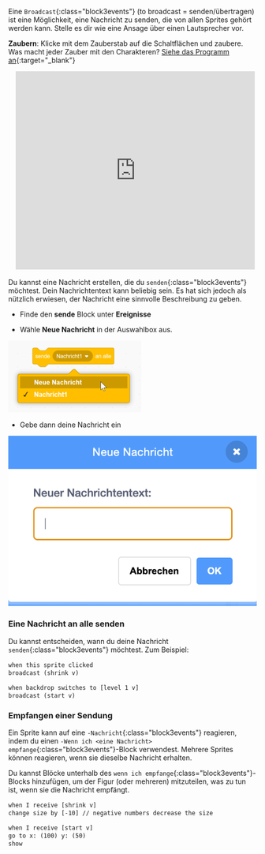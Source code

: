 Eine `Broadcast`{:class="block3events"} (to broadcast = senden/übertragen) ist eine Möglichkeit, eine Nachricht zu senden, die von allen Sprites gehört werden kann. Stelle es dir wie eine Ansage über einen Lautsprecher vor.

**Zaubern**: Klicke mit dem Zauberstab auf die Schaltflächen und zaubere. Was macht jeder Zauber mit den Charakteren? [Siehe das Programm an](https://scratch.mit.edu/projects/518413238/editor){:target="_blank"}

<div class="scratch-preview" style="margin-left: 15px;">
  <iframe allowtransparency="true" width="485" height="402" src="https://scratch.mit.edu/projects/embed/518413238/?autostart=false" frameborder="0"></iframe>
</div>

Du kannst eine Nachricht erstellen, die du `senden`{:class="block3events"} möchtest. Dein Nachrichtentext kann beliebig sein. Es hat sich jedoch als nützlich erwiesen, der Nachricht eine sinnvolle Beschreibung zu geben.

+ Finde den **sende** Block unter **Ereignisse**

+ Wähle **Neue Nachricht** in der Auswahlbox aus.

![Auswahlbox des Senden Blocks](images/broadcast-block.png)

+ Gebe dann deine Nachricht ein

![Erstelle eine Nachricht](images/new-broadcast.png)

### Eine Nachricht an alle senden

Du kannst entscheiden, wann du deine Nachricht `senden`{:class="block3events"} möchtest. Zum Beispiel:

```blocks3
when this sprite clicked
broadcast (shrink v)
```

```blocks3
when backdrop switches to [level 1 v]
broadcast (start v)
```

### Empfangen einer Sendung

Ein Sprite kann auf eine `-Nachricht`{:class="block3events"} reagieren, indem du einen `-Wenn ich <eine Nachricht> empfange`{:class="block3events"}-Block verwendest. Mehrere Sprites können reagieren, wenn sie dieselbe Nachricht erhalten.

Du kannst Blöcke unterhalb des `wenn ich empfange`{:class="block3events"}-Blocks hinzufügen, um der Figur (oder mehreren) mitzuteilen, was zu tun ist, wenn sie die Nachricht empfängt.

```blocks3
when I receive [shrink v]
change size by [-10] // negative numbers decrease the size
```

```blocks3
when I receive [start v]
go to x: (100) y: (50)
show
```